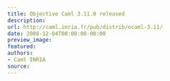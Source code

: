 ```yaml
---
title: Objective Caml 3.11.0 released
description:
url: http://caml.inria.fr/pub/distrib/ocaml-3.11/
date: 2008-12-04T00:00:00-00:00
preview_image:
featured:
authors:
- Caml INRIA
source:
---
```



